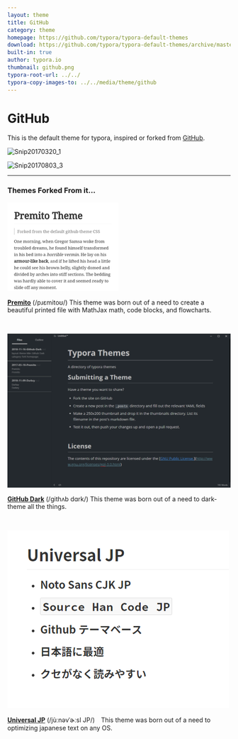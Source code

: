 ```yaml
---
layout: theme
title: GitHub
category: theme
homepage: https://github.com/typora/typora-default-themes
download: https://github.com/typora/typora-default-themes/archive/master.zip
built-in: true
author: typora.io
thumbnail: github.png
typora-root-url: ../../
typora-copy-images-to: ../../media/theme/github
---
```


# GitHub

This is the default theme for typora, inspired or forked from [GitHub](http://github.com).

![Snip20170320_1](/media/theme/github/Snip20170320_1.png)

![Snip20170803_3](/media/theme/github/Snip20170803_3.png)

---

### Themes Forked From it...
![](/media/thumbnails/premito.png)

[**Premito**](/fork/Premito/) (/pɹɛmitoʊ/) This theme was born out of a need to create a beautiful printed file with MathJax math, code blocks, and flowcharts.

<br>

![](/media/thumbnails/github-dark.png)

[**GitHub Dark**](/fork/GitHub-Dark/) (/githʌb dɑrk/) This theme was born out of a need to dark-theme all the things.

<br>

![](/media/thumbnails/universal-jp.png)

[**Universal JP**](/fork/Universal-JP) (/jùːnəvˈɚːsl JP/)　This theme was born out of a need to optimizing japanese text on any OS.
